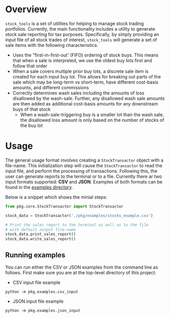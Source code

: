 # Overview

`stock_tools` is a set of utilities for helping to manage stock trading portfolios. Currently, the main functionality includes a utility to generate stock sale reporting for tax purposes. Specifically, by simply providing an input file of all stock trades of interest, `stock_tools` will generate a set of sale items with the following characteristics:
- Uses the "first-in-first-out' (FIFO) ordering of stock buys. This means that when a sale is interpreted, we use the oldest buy lots first and follow that order
- When a sale covers multiple prior buy lots, a discrete sale item is created for each input buy lot. This allows for breaking out parts of the sale which may be long-term vs short-term, have different cost-basis amounts, and different commissions
- Correctly determines wash sales including the amounts of loss disallowed by the wash-sale. Further, any disallowed wash sale amounts are then added as additional cost-basis amounts for any downstream buys of that stock
    - When a wash-sale-triggering buy is a smaller lot than the wash sale, the disallowed loss amount is only based on the number of stocks of the buy lot

# Usage
The general usage format involves creating a `StockTransactor` object with a file-name. This initialization step will cause the `StockTransactor` to read the input file, and perform the processing of transactions. Following this, the user can generate reports to the terminal or to a file. Currently there ar two input formats supported: **CSV** and **JSON**. Examples of both formats can be found in the [examples directory](./pkg/examples/).

Below is a snippet which shows the minial steps:
```python
from pkg.core.StockTransactor import StockTransactor

stock_data = StockTransactor('./pkg/examples/stocks_example.csv')

# Print the sales report to the terminal as well as to the file
# with default output file-name
stock_data.print_sales_report()
stock_data.write_sales_report()
```

## Running examples
You can run either the CSV or JSON examples from the command line as follows. First make sure you are at the top-level directory of this project:

- CSV input file example
```
python -m pkg.examples.csv_input
```
- JSON input file example
```
python -m pkg.examples.json_input
```
